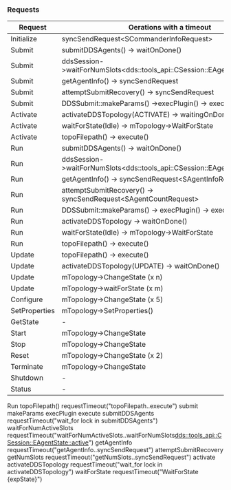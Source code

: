 ### Requests

| Request       | Oerations with a timeout                                                    |
| ------------- | --------------------------------------------------------------------------- |
| Initialize    | syncSendRequest\<SCommanderInfoRequest>                                     |
| Submit        | submitDDSAgents() -> waitOnDone()                                           |
| Submit        | ddsSession->waitForNumSlots\<dds::tools_api::CSession::EAgentState::active> |
| Submit        | getAgentInfo() -> syncSendRequest<SAgentInfoRequest>                        |
| Submit        | attemptSubmitRecovery() -> syncSendRequest<SAgentCountRequest>              |
| Submit        | DDSSubmit::makeParams() ->execPlugin() -> execute()                         |
| Activate      | activateDDSTopology(ACTIVATE) -> waitingOnDone()                            |
| Activate      | waitForState(Idle) -> mTopology->WaitForState                               |
| Activate      | topoFilepath() -> execute()                                                 |
| Run           | submitDDSAgents() -> waitOnDone()                                           |
| Run           | ddsSession->waitForNumSlots\<dds::tools_api::CSession::EAgentState::active> |
| Run           | getAgentInfo() -> syncSendRequest\<SAgentInfoRequest>                       |
| Run           | attemptSubmitRecovery() -> syncSendRequest\<SAgentCountRequest>             |
| Run           | DDSSubmit::makeParams() -> execPlugin() -> execute()                        |
| Run           | activateDDSTopology -> waitOnDone()                                         |
| Run           | waitForState(Idle) -> mTopology->WaitForState                               |
| Run           | topoFilepath() -> execute()                                                 |
| Update        | topoFilepath() -> execute()                                                 |
| Update        | activateDDSTopology(UPDATE) -> waitOnDone()                                 |
| Update        | mTopology->ChangeState (x n)                                                |
| Update        | mTopology->waitForState (x m)                                               |
| Configure     | mTopology->ChangeState (x 5)                                                |
| SetProperties | mTopology->SetProperties()                                                  |
| GetState      | -                                                                           |
| Start         | mTopology->ChangeState                                                      |
| Stop          | mTopology->ChangeState                                                      |
| Reset         | mTopology->ChangeState (x 2)                                                |
| Terminate     | mTopology->ChangeState                                                      |
| Shutdown      | -                                                                           |
| Status        | -                                                                           |


Run
    topoFilepath()
        requestTimeout("topoFilepath..execute")
    submit
        makeParams
            execPlugin
                execute
        submitDDSAgents
            requestTimeout("wait_for lock in submitDDSAgents")
        waitForNumActiveSlots
            requestTimeout("waitForNumActiveSlots..waitForNumSlots<dds::tools_api::CSession::EAgentState::active>")
        getAgentInfo
            requestTimeout("getAgentInfo..syncSendRequest<SAgentInfoRequest>")
        attemptSubmitRecovery
            getNumSlots
                requestTimeout("getNumSlots..syncSendRequest<SAgentCountRequest>")
    activate
        activateDDSTopology
            requestTimeout("wait_for lock in activateDDSTopology")
        waitForState
            requestTimeout("WaitForState {expState}")